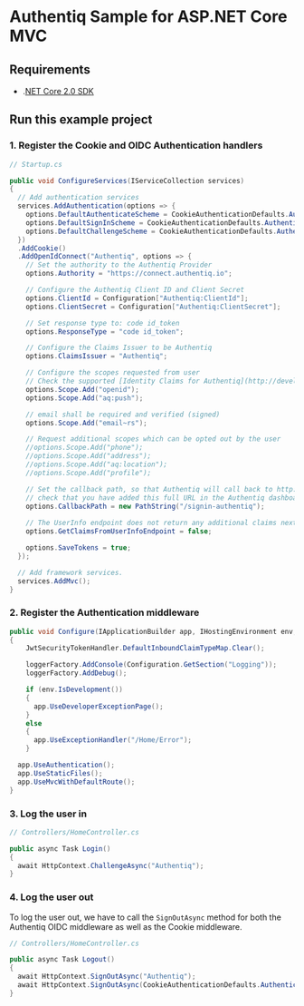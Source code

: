 # Authentiq Sample for ASP.NET Core MVC

## Requirements

* .[NET Core 2.0 SDK](https://www.microsoft.com/net/download/core)


## Run this example project

### 1. Register the Cookie and OIDC Authentication handlers

```csharp
// Startup.cs

public void ConfigureServices(IServiceCollection services)
{
  // Add authentication services
  services.AddAuthentication(options => {
    options.DefaultAuthenticateScheme = CookieAuthenticationDefaults.AuthenticationScheme;
    options.DefaultSignInScheme = CookieAuthenticationDefaults.AuthenticationScheme;
    options.DefaultChallengeScheme = CookieAuthenticationDefaults.AuthenticationScheme;
  })
  .AddCookie()
  .AddOpenIdConnect("Authentiq", options => {
    // Set the authority to the Authentiq Provider
    options.Authority = "https://connect.authentiq.io";

    // Configure the Authentiq Client ID and Client Secret
    options.ClientId = Configuration["Authentiq:ClientId"];
    options.ClientSecret = Configuration["Authentiq:ClientSecret"];

    // Set response type to: code id_token
    options.ResponseType = "code id_token";

    // Configure the Claims Issuer to be Authentiq
    options.ClaimsIssuer = "Authentiq";

    // Configure the scopes requested from user
    // Check the supported [Identity Claims for Authentiq](http://developers.authentiq.io/#identity-claims)
    options.Scope.Add("openid");
    options.Scope.Add("aq:push");

    // email shall be required and verified (signed)
    options.Scope.Add("email~rs");

    // Request additional scopes which can be opted out by the user
    //options.Scope.Add("phone");
    //options.Scope.Add("address");
    //options.Scope.Add("aq:location");
    //options.Scope.Add("profile");

    // Set the callback path, so that Authentiq will call back to http://localhost:5002/signin-authentiq 
    // check that you have added this full URL in the Authentiq dashboard at "Redirect URIs"
    options.CallbackPath = new PathString("/signin-authentiq");
    
    // The UserInfo endpoint does not return any additional claims next to the ones returned in the id_token
    options.GetClaimsFromUserInfoEndpoint = false;

    options.SaveTokens = true;
  });

  // Add framework services.
  services.AddMvc();
}
```

### 2. Register the Authentication middleware

```csharp
public void Configure(IApplicationBuilder app, IHostingEnvironment env, ILoggerFactory loggerFactory)
{
    JwtSecurityTokenHandler.DefaultInboundClaimTypeMap.Clear();

    loggerFactory.AddConsole(Configuration.GetSection("Logging"));
    loggerFactory.AddDebug();

    if (env.IsDevelopment())
    {
      app.UseDeveloperExceptionPage();
    }
    else
    {
      app.UseExceptionHandler("/Home/Error");
    }

  app.UseAuthentication();
  app.UseStaticFiles();
  app.UseMvcWithDefaultRoute();
}
```

### 3. Log the user in

```csharp
// Controllers/HomeController.cs

public async Task Login()
{
  await HttpContext.ChallengeAsync("Authentiq");
}
```

### 4. Log the user out

To log the user out, we have to call the `SignOutAsync` method for both the Authentiq OIDC middleware as well as the Cookie middleware.

```csharp
// Controllers/HomeController.cs

public async Task Logout()
{
  await HttpContext.SignOutAsync("Authentiq");
  await HttpContext.SignOutAsync(CookieAuthenticationDefaults.AuthenticationScheme);
}
```

